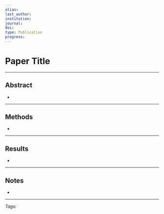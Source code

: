 ```yaml
---
alias: 
last_author: 
institution: 
journal: 
doi: 
type: Publication
progress: 
---
```


# Paper Title
---
## Abstract
- 

---
## Methods
- 

---
## Results
- 

---
## Notes
- 

---
_Tags:_ 

